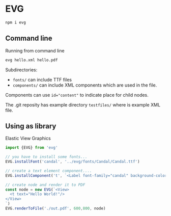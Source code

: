 # EVG

```s
npm i evg
```

## Command line

Running from command line
```s
evg hello.xml hello.pdf
```

Subdirectories:
- `fonts/` can include TTF files
- `components/` can include XML components which are used in the file. 

Components can use `id="content"` to indicate place for child nodes.

The .git reposity has example directory `testfiles/` where is example XML file.

## Using as library 

Elastic View Graphics

```javascript
import {EVG} from 'evg'

// you have to install some fonts...
EVG.installFont('candal', '../evg/fonts/Candal/Candal.ttf')

// create a text element component....
EVG.installComponent('t', `<Label font-family="candal" background-color="blue" />`)

// create node and render it to PDF
const node = new EVG(`<View>
  <t text="Hello World!"/>
</View>
`)
EVG.renderToFile('./out.pdf', 600,800, node)
```